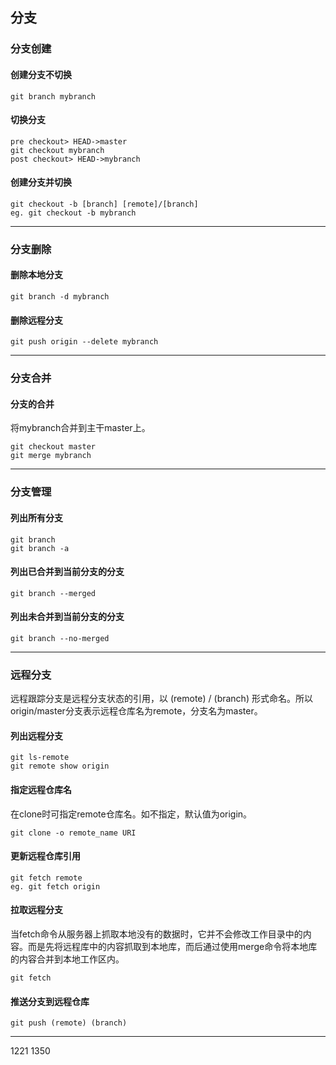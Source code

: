 ## 分支

### 分支创建
#### 创建分支不切换
```
git branch mybranch
```
#### 切换分支
```
pre checkout> HEAD->master
git checkout mybranch
post checkout> HEAD->mybranch
```
#### 创建分支并切换
```
git checkout -b [branch] [remote]/[branch]
eg. git checkout -b mybranch
```
***

### 分支删除
#### 删除本地分支
```
git branch -d mybranch
```
#### 删除远程分支
```
git push origin --delete mybranch
```
***

### 分支合并
#### 分支的合并
将mybranch合并到主干master上。
```
git checkout master
git merge mybranch
```
***

### 分支管理
#### 列出所有分支
```
git branch
git branch -a
```
#### 列出已合并到当前分支的分支
```
git branch --merged
```
#### 列出未合并到当前分支的分支
```
git branch --no-merged
```
***

### 远程分支
远程跟踪分支是远程分支状态的引用，以 (remote) / (branch) 形式命名。所以origin/master分支表示远程仓库名为remote，分支名为master。
#### 列出远程分支
```
git ls-remote
git remote show origin
```
#### 指定远程仓库名
在clone时可指定remote仓库名。如不指定，默认值为origin。
```
git clone -o remote_name URI
```
#### 更新远程仓库引用
```
git fetch remote
eg. git fetch origin
```
#### 拉取远程分支
当fetch命令从服务器上抓取本地没有的数据时，它并不会修改工作目录中的内容。而是先将远程库中的内容抓取到本地库，而后通过使用merge命令将本地库的内容合并到本地工作区内。
```
git fetch
```
#### 推送分支到远程仓库
```
git push (remote) (branch)
```
***

1221
1350
